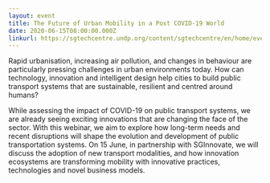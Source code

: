 ```yaml
---
layout: event
title: The Future of Urban Mobility in a Post COVID-19 World
date: 2020-06-15T08:00:00.000Z
linkurl: https://sgtechcentre.undp.org/content/sgtechcentre/en/home/events/the-future-of-urban-mobility-in-a-post-covid-19-world--in-partne.html
---
```

Rapid urbanisation, increasing air pollution, and changes in behaviour are particularly pressing challenges in urban environments today. How can technology, innovation and intelligent design help cities to build public transport systems that are sustainable, resilient and centred around humans?

While assessing the impact of COVID-19 on public transport systems, we are already seeing exciting innovations that are changing the face of the sector. With this webinar, we aim to explore how long-term needs and recent disruptions will shape the evolution and development of public transportation systems. On 15 June, in partnership with SGInnovate, we will discuss the adoption of new transport modalities, and how innovation ecosystems are transforming mobility with innovative practices, technologies and novel business models.